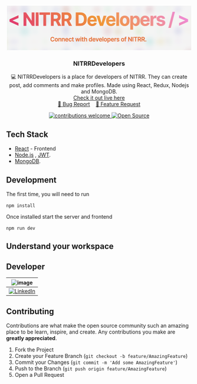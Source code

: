 <!-- # NITRRDevelopers
Connect with developers of NITRR


### Built With

* NodeJS
* ReactJS and Redux

Link: https://nitrr-developers.herokuapp.com
 -->
 
 <!-- PROJECT LOGO -->
<br />
<p align="center">
   <img src="/logo.png" width="500" height="120">
  <h3 align="center">NITRRDevelopers</h3>
  <p align="center">
    💻 NITRRDevelopers is a place for developers of NITRR. They can create post, add comments and make profiles. Made using React, Redux, Nodejs and MongoDB. 
    <br />
   <a href="https://nitrr-developers.herokuapp.com/"> Check it out live here </a>
    <br />
    <a href="https://github.com/Anirudh906/NITRRDevelopers/issues/new?assignees=&labels=&template=bug_report.md&title=">🐞 Bug Report</a> &nbsp;&nbsp;
    <a href="https://github.com/Anirudh906/NITRRDevelopers/issues/new?assignees=&labels=&template=feature_request.md&title=">📢 Feature Request</a>
    <br />
  </p>
<p align="center">
<a href="https://github.com/Anirudh906/NITRRDevelopers/issues">
    <img src="https://img.shields.io/badge/contributions-welcome-brightgreen.svg?style=flat" alt="contributions welcome">
</a>
<a href="#">
    <img src="https://badges.frapsoft.com/os/v1/open-source.svg?v=103" alt="Open Source">
</a>
</p>
</p>

## Tech Stack

* [React](https://reactjs.org/) - Frontend
* [Node.js](https://nodejs.org/en/) , [JWT](https://jwt.io/).
* [MongoDB](https://www.mongodb.com/).



## Development


The first time, you will need to run

```
npm install
```
Once installed start the server and frontend

```
npm run dev
```

## Understand your workspace

## Developer 
| ![image](https://avatars.githubusercontent.com/u/40207836?s=400&u=964128a15a369db95b659bf8a34a16ef6ca9212f&v=4)|
|:-:|
| [![LinkedIn](https://icons.iconarchive.com/icons/danleech/simple/32/linkedin-icon.png)](https://www.linkedin.com/in/anirudha-shivarkar-9a4818193/) 

<!-- CONTRIBUTING -->
## Contributing

Contributions are what make the open source community such an amazing place to be learn, inspire, and create. Any contributions you make are **greatly appreciated**.

1. Fork the Project
2. Create your Feature Branch (`git checkout -b feature/AmazingFeature`)
3. Commit your Changes (`git commit -m 'Add some AmazingFeature'`)
4. Push to the Branch (`git push origin feature/AmazingFeature`)
5. Open a Pull Request

<!-- LICENSE -->
<!-- ## License

Distributed under the MIT License. See `LICENSE` for more information. -->
